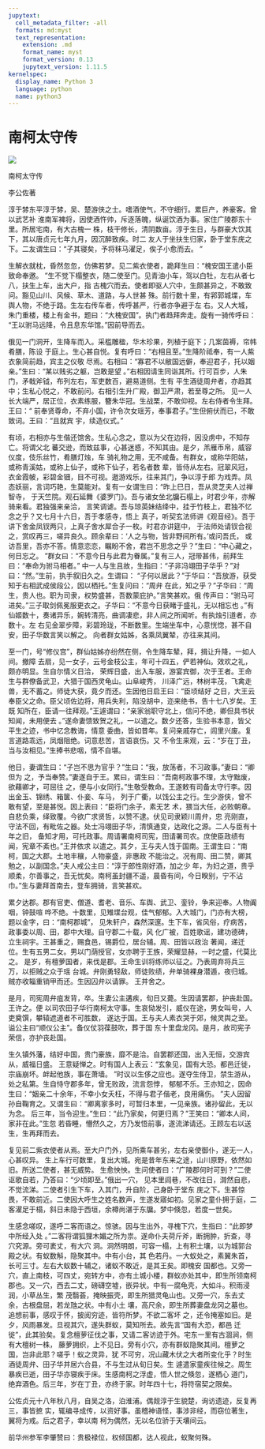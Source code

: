 ```yaml
---
jupytext:
  cell_metadata_filter: -all
  formats: md:myst
  text_representation:
    extension: .md
    format_name: myst
    format_version: 0.13
    jupytext_version: 1.11.5
kernelspec:
  display_name: Python 3
  language: python
  name: python3
---
```

# 南柯太守传

![](image/cover.jpg)

南柯太守传

李公佐著

淳于棼东平淳于棼，吴、楚游侠之士。嗜酒使气，不守细行。累巨产，养豪客。曾以武艺补
淮南军裨将，因使酒忤帅，斥逐落魄，纵诞饮酒为事。家住广陵郡东十里。所居宅南，有大古槐一
株，枝干修长，清阴数亩。淳于生日，与群豪大饮其下，其以唐贞元七年九月，因沉醉致疾。时二
友人于坐扶生归家，卧于堂东庑之下。二友谓生曰：“子其寝矣，予将秣马濯足，俟子小愈而去。
”

生解衣就枕，昏然忽忽，仿佛若梦。见二紫衣使者，跪拜生曰：“槐安国王遣小臣致命奉邀。
”生不觉下榻整衣，随二使至门。见青油小车，驾以白牡，左右从者七八，扶生上车，出大户，指
古槐穴而去。使者即驱人穴中，生颇甚异之，不敢致问。豁见山川、风候、草木、道路，与人世甚
殊。前行数十里，有郛郭城堞，车舆人物，不绝于路。生左右传车者，传呼甚严，行者亦争避于左
右。又人大城，朱门重楼，楼上有金书，题曰：“大槐安国”。执门者趋拜奔走。旋有一骑传呼曰：
“王以驸马远降，令且息东华馆。”因前导而去。

俄见一门洞开，生降车而入。采槛雕楹，华木珍果，列植于庭下；几案茵褥，帘帏肴膳，陈设
于庭上。生心甚自悦。复有呼曰：“右相且至。”生降阶祗奉，有一人紫衣象简前趋，宾主之仪敬
尽焉。右相曰：“寡君不以敝国远僻，奉迎君子，托以姻亲。”生曰：“某以贱劣之躯，岂敢是望
。”右相因请生同诣其所。行可百步，人朱门，矛戟斧钺，布列左右，军吏数百，避易道侧。生有
平生酒徒周弁者，亦趋其中；生私心悦之，不敢前问。右相引生升广殿，御卫严肃，若至尊之所。
见一人长大端严，居正位，衣素练服，簪朱华冠。生战栗，不敢仰视。左右侍者令生拜。王曰：“
前奉贤尊命，不弃小国，许令次女瑶芳，奉事君子。”生但俯伏而已，不敢致词。王曰：“且就宾
宇，续造仪式。”

有顷，右相亦与生偕还馆舍。生私心念之，意以为父在边将，因没虏中，不知存亡。将谓父北
蕃交逊，而致兹事，心甚迷惑，不知其由。是夕，羔雁币帛，威容仪度，伎乐丝竹，肴膳灯烛，车
骑礼物之用，无不咸备。有群女，或称华阳姑，或称青溪姑，或称上仙子，或称下仙子，若名者数
辈，皆侍从左右。冠翠风冠，衣金霞帔，彩碧金钿，目不可视。遨游戏乐，往来其门，争以淳于郎
为戏弄。凤态妖丽，言词巧艳，生莫能对。复有一女谓生曰：“昨上巳日，吾从灵芝夫人过禅智寺，
于天竺院。观石延舞《婆罗门》。吾与诸女坐北牖石榻上，时君少年，亦解骑来看。君独强来亲洽，
言笑调谑。吾与琼英妹结绛中，挂于竹枝上，君独不忆念之乎？又七月十六日，吾于孝感寺，悟上
真子，听契玄法师讲《观音经》。吾于讲下舍金凤钗两只，上真子舍水犀合子一枚。时君亦讲筵中，
于法师处请钗合视之，赏叹再三，嗟异良久。顾余辈曰：‘人之与物，皆非野间所有。’或问吾氏，
或访吾里，吾亦不答。情意恋恋，瞩盼不舍，君岂不思念之乎？”生曰：“中心藏之，何日忘之。
”群女曰：“不意今日与此君为眷属。”复有三人，冠带甚伟，前拜生曰：“奉命为驸马相者。”
中一人与生且故，生指曰：“子非冯翊田子华乎？”对曰：“然。”生前，执手叙旧久之。生谓曰：
“子何以居此？”于华曰：“吾放游，获受知于右相武成侯段公，因以栖托。”生复问曰：“周弁
在此，知之乎？”子华曰：“周生，贵人也。职为司隶，权势盛甚，吾数蒙庇护。”言笑甚欢。俄
传声曰：“驸马可进矣。”三子取剑佩冕服更衣之。子华曰：“不意今日获睹于盛礼，无以相忘也
。”有仙姬数十，奏诸异乐，婉转清亮，曲调凄悲，非人间之所闻听。有执烛引道者，亦数十。左
右见金翠步障，彩碧玲珑，不断数里。生端坐车中，心意恍惚，甚不自安，田子华数言笑以解之。
向者群女姑姊，各乘凤翼辇，亦往来其间。

至一门，号“修仪宫”，群仙姑姊亦纷然在侧，令生降车辇，拜，揖让升降，一如人间。撤障
去扇，见一女子，云号金枝公主，年可十四五，俨若神仙。效欢之礼，颇亦明显。生自尔情义日洽，
荣辉日盛，出入车服，游宴宾御，次于王者。王命生与群僚备武卫，大猎于国西灵龟山。山阜峻秀，
川泽广远，林树丰茂，飞禽走兽，无不蓄之。师徒大获，竟夕而还。生因他日启王曰：“臣顷结好
之日，大王云奉臣父之命。臣父顷佐边将，用兵失利，陷没胡中，迩来绝书，告十七八岁矣。王既
知所在，臣请一往拜观。”王遽谓曰：“亲家翁职守北上，信问不绝，卿但具书状知闻，未用便去
。”遂命妻馈致贺之礼，一以遣之。数夕还答，生验书本意，皆父平生之迹，书中忆念教诲，情意
委曲，皆如昔年。复问亲戚存亡，闾里兴废。复言道路乖远，凤烟阻绝。词意悲苦，言语哀伤。又
不令生来观，云：“岁在丁丑，当与汝相见。”生捧书悲咽，情不自堪。

他日，妻谓生曰：“子岂不思为官乎？”生曰：“我，放荡者，不习政事。”妻曰：“卿但为
之，予当奉赞。”妻遂自于王。累曰，谓生曰：“吾南柯政事不理，太守黜废，欲藉卿才，可屈往
之，便与小女同行。”生敬受教命。王遂敕有司备太守行李。因出金玉、锦绣、箱箧、仆妾、车马，
列于广衢，以饯公主之行。生少游侠，曾不敢有望，至是甚悦。因上表曰：“臣将门余子，素无艺
术，猥当大任，必败朝章。自悲负乘，绎致覆。今欲广求贤哲，以赞不逮。伏见司隶颖川周弁，忠
亮刚直，守法不回，有毗佐之器。处士冯翊田子华，清慎通变，达政化之源。二人与臣有十年之旧，
备知才用，可托政事。周请署南柯司宪，田请署司农。庶使臣政绩有闻，宪章不紊也。”王并依求
以遣之。其夕，王与夫人饯于国南。王谓生曰：“南柯，国之大郡。土地丰穰，人物豪盛，非惠政
不能治之。况有周、田二赞，卿其勉之，以副国念。”夫人戒公主曰：“淳于郎性刚好酒，加之少
年，为妇之道，贵乎顺柔，尔善事之，吾无忧矣。南柯虽封疆不遥，晨昏有间，今日睽别，宁不沾
巾。”生与妻拜首南去，登车拥骑，言笑甚欢。

累夕达郡。郡有官吏、僧道、耆老、音乐、车舆、武卫、銮铃，争来迎奉。人物阗咽，钟鼓喧
哗不绝。十数里，见雉堞台观，佳气郁郁。入大城门，门亦有大榜，题以金字，曰：“南柯郡城”，
见朱轩户，森然深邃。生下车，省风俗，疗病苦，政事委以周、田，郡中大理。自守郡二十载，风
化广被，百姓歌谣，建功德碑，立生祠宇。王甚重之，赐食邑，锡爵位，居台辅。周、田皆以政治
著闻，递迁位。生有五男二女。男以门荫授官，女亦聘于王族，荣耀显赫，一时之盛，代莫比之。
是岁，有檀萝国者，来伐是郡。王命生训将练师以征之。乃表周弃将兵三万，以拒贼之众于瑶
台城。弁刚勇轻敌，师徒败绩，弁单骑裸身潜遁，夜归城。贼亦收辎重销甲而还。生因囚弁以请罪。
王并舍之。

是月，司宪周弁疽发背，卒。生妻公主遘疾，旬日又薨。生因请罢郡，护丧赴国。王许之。便
以司农田子华行南柯太守事。生哀恸发引，威仪在途，男女叫号，人吏奠馔，攀辕遮道者不可胜数，
遂达于国。王与夫人素衣哭于郊，候灵舆之至。谥公主曰“顺仪公主”。备仪仗羽葆鼓吹，葬于国
东十里盘龙冈。是月，故司宪子荣信，亦护丧赴国。

生久镇外藩，结好中国，贵门豪族，靡不是洽。自罢郡还国，出入无恒，交游宾从，威福日盛。
王意疑惮之。时有国人上表云：“玄象见，国有大恐。都邑迁徙，宗庙崩坏。衅起他族，事在萧墙。
”时议以生侈之应也。遂夺生侍卫，禁生游从，处之私第。生自恃守郡多年，曾无败政，流言怨悖，
郁郁不乐。王亦知之，因命生曰：“姻亲二十余年，不幸小女夭枉，不得与君子偕老，良用痛伤。
”夫人因留孙自鞠育之。又谓生曰：“卿离家多时，可暂归本里，一见亲族。诸孙留此，无以为念。
后三年，当令迎生。”生曰：“此乃家矣，何更归焉？”王笑曰：“卿本人间，家非在此。”生忽
若昏睡，懵然久之，方乃发悟前事，遂流涕请还。王顾左右以送生，生再拜而去。

复见前二紫衣使者从焉。至大户门外，见所乘车甚劣，左右亲使御仆，遂无一人，心甚叹异。
生上车行可数里，复出大城。宛是昔年东来之途，山川原野，依然如旧。所送二使者，甚无威势。
生愈怏怏。生问使者曰：“广陵郡何时可到？”二使讴歌自若，乃答曰：“少顷即至。”俄出一穴，
见本里闾巷，不改往日，潸然自悲，不觉流涕。二使者引生下车，入其门，升自阶，己身卧于堂东
庑之下。生甚惊畏，不敢前近。二使因大呼生之姓名数声，生遂发寤如初。见家之童仆拥于庭，二
客濯足于榻，斜日未隐于西垣，余樽尚湛于东牖。梦中倏忽，若度一世矣。

生感念嗟叹，遂呼二客而语之。惊骇。因与生出外，寻槐下穴，生指曰：“此即梦中所经入处
。”二客将谓狐狸木媚之所为祟。遂命仆夫荷斤斧，断拥肿，折查，寻穴究源。旁可袤丈，有大穴
洞。洞然明朗，可容一榻，上有积土壤，以为城郭台殿之状。有蚁数斛，隐聚其中。中有小台，其
色若丹。一大蚁处之，素翼朱首，长可三寸。左右大蚁数十辅之，诸蚁不敢近，是其王矣。即槐安
国都也。又旁一穴，直上南枝，可四丈，宛转方中，亦有土城小楼，群蚁亦处其中，即生所领南柯
郡也。又一穴，西去二丈，磅礴空墟，嵌异状。中有一腐龟壳，大如斗。积雨浸润，小草丛生，繁
茂翳荟，掩映振壳，即生所猎灵龟山也。又旁一穴，东去丈余，古根盘屈，若龙虺之状。中有小土
壤，高尺余，即生所葬妻盘龙冈之墓也。追想前事，感叹于怀，披阅穷迹，皆符所梦。不欲二客坏
之，还令掩塞如旧。是夕，风雨暴发。旦视其穴，遂失群蚁，莫知所去。故先言“国有大恐，都邑
迁徙”，此其验矣。复念檀萝征伐之事，又请二客访迹于外。宅东一里有古涸涧，侧有大檀树一株，
藤萝拥织，上不见日。旁有小穴，亦有群蚁隐聚其间。檀萝之国，岂非此耶？嗟乎！蚁之灵异，犹
不可穷，况山藏木伏之大者所变化乎？时生酒徒周弁、田子华并居六合县，不与生过从旬日矣。生
遽遣家童疾往候之。周生暴疾已逝，田子华亦寝疾于床。生感南柯之浮虚，悟人世之倏忽，遂栖心
道门，绝弃酒色。后三年，岁在丁丑，亦终于家。时年四十七，将符宿契之限矣。

公佐贞元十八年秋八月，自吴之洛，泊淮浦。偶觌淳于生貌楚，询访遗迹，反复再三，事皆摭
实，辄编寻成传，以资好事。虽稽神语怪，事涉非经，而窃位著生，翼将为戒。后之君子，幸以南
柯为偶然，无以名位骄于天壤间云。

前华州参军李肇赞曰：贵极禄位，权倾国都，达人视此，蚁聚何殊。
